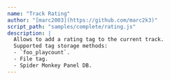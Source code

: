 ```yaml
---
name: "Track Rating"
author: "[marc2003](https://github.com/marc2k3)"
script_path: "samples/complete/rating.js"
description: |
  Allows to add a rating tag to the current track.  
  Supported tag storage methods:
  - `foo_playcount`.
  - File tag.
  - Spider Monkey Panel DB.
---
```

